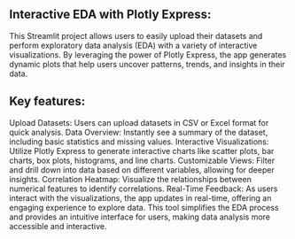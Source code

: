 ## Interactive EDA with Plotly Express:

This Streamlit project allows users to easily upload their datasets and perform exploratory data analysis (EDA) with a variety of interactive visualizations. By leveraging the power of Plotly Express, the app generates dynamic plots that help users uncover patterns, trends, and insights in their data.

## Key features:

Upload Datasets: Users can upload datasets in CSV or Excel format for quick analysis.
Data Overview: Instantly see a summary of the dataset, including basic statistics and missing values.
Interactive Visualizations: Utilize Plotly Express to generate interactive charts like scatter plots, bar charts, box plots, histograms, and line charts.
Customizable Views: Filter and drill down into data based on different variables, allowing for deeper insights.
Correlation Heatmap: Visualize the relationships between numerical features to identify correlations.
Real-Time Feedback: As users interact with the visualizations, the app updates in real-time, offering an engaging experience to explore data.
This tool simplifies the EDA process and provides an intuitive interface for users, making data analysis more accessible and interactive.

